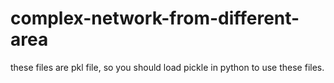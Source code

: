 # complex-network-from-different-area
these files are pkl file, so you should load pickle in python to use these files.
